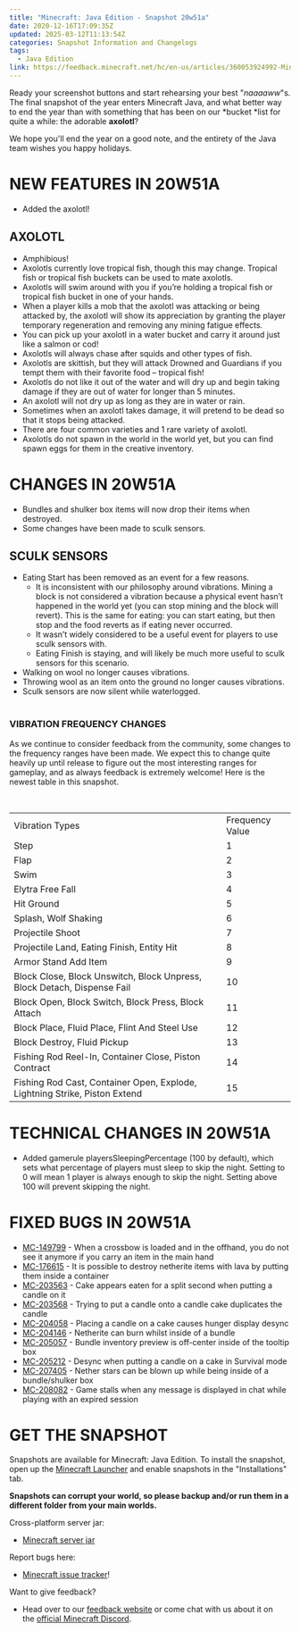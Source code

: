 ```yaml
---
title: "Minecraft: Java Edition - Snapshot 20w51a"
date: 2020-12-16T17:09:35Z
updated: 2025-03-12T11:13:54Z
categories: Snapshot Information and Changelogs
tags:
  - Java Edition
link: https://feedback.minecraft.net/hc/en-us/articles/360053924992-Minecraft-Java-Edition-Snapshot-20w51a
---
```


Ready your screenshot buttons and start rehearsing your best "*naaaaww*"s. The final snapshot of the year enters Minecraft Java, and what better way to end the year than with something that has been on our *bucket *list for quite a while: the adorable **axolotl**?   
  
We hope you'll end the year on a good note, and the entirety of the Java team wishes you happy holidays.

# NEW FEATURES IN 20W51A

- Added the axolotl!

## AXOLOTL

- Amphibious!
- Axolotls currently love tropical fish, though this may change. Tropical fish or tropical fish buckets can be used to mate axolotls.
- Axolotls will swim around with you if you’re holding a tropical fish or tropical fish bucket in one of your hands.
- When a player kills a mob that the axolotl was attacking or being attacked by, the axolotl will show its appreciation by granting the player temporary regeneration and removing any mining fatigue effects.
- You can pick up your axolotl in a water bucket and carry it around just like a salmon or cod!
- Axolotls will always chase after squids and other types of fish.
- Axolotls are skittish, but they will attack Drowned and Guardians if you tempt them with their favorite food – tropical fish!
- Axolotls do not like it out of the water and will dry up and begin taking damage if they are out of water for longer than 5 minutes.
- An axolotl will not dry up as long as they are in water or rain.
- Sometimes when an axolotl takes damage, it will pretend to be dead so that it stops being attacked.
- There are four common varieties and 1 rare variety of axolotl.
- Axolotls do not spawn in the world in the world yet, but you can find spawn eggs for them in the creative inventory.

# CHANGES IN 20W51A

- Bundles and shulker box items will now drop their items when destroyed.
- Some changes have been made to sculk sensors.

## SCULK SENSORS

- Eating Start has been removed as an event for a few reasons.
  - It is inconsistent with our philosophy around vibrations. Mining a block is not considered a vibration because a physical event hasn’t happened in the world yet (you can stop mining and the block will revert). This is the same for eating: you can start eating, but then stop and the food reverts as if eating never occurred.
  - It wasn’t widely considered to be a useful event for players to use sculk sensors with.
  - Eating Finish is staying, and will likely be much more useful to sculk sensors for this scenario.
- Walking on wool no longer causes vibrations.
- Throwing wool as an item onto the ground no longer causes vibrations.
- Sculk sensors are now silent while waterlogged.  
  ​

### VIBRATION FREQUENCY CHANGES

As we continue to consider feedback from the community, some changes to the frequency ranges have been made. We expect this to change quite heavily up until release to figure out the most interesting ranges for gameplay, and as always feedback is extremely welcome! Here is the newest table in this snapshot.

  
​

|  |  |
|----|----|
| Vibration Types | Frequency Value |
| Step | 1 |
| Flap | 2 |
| Swim | 3 |
| Elytra Free Fall | 4 |
| Hit Ground | 5 |
| Splash, Wolf Shaking | 6 |
| Projectile Shoot | 7 |
| Projectile Land, Eating Finish, Entity Hit | 8 |
| Armor Stand Add Item | 9 |
| Block Close, Block Unswitch, Block Unpress, Block Detach, Dispense Fail | 10 |
| Block Open, Block Switch, Block Press, Block Attach | 11 |
| Block Place, Fluid Place, Flint And Steel Use | 12 |
| Block Destroy, Fluid Pickup | 13 |
| Fishing Rod Reel-In, Container Close, Piston Contract | 14 |
| Fishing Rod Cast, Container Open, Explode, Lightning Strike, Piston Extend | 15 |

#  TECHNICAL CHANGES IN 20W51A

- Added gamerule playersSleepingPercentage (100 by default), which sets what percentage of players must sleep to skip the night. Setting to 0 will mean 1 player is always enough to skip the night. Setting above 100 will prevent skipping the night.

# FIXED BUGS IN 20W51A

- [MC-149799](https://bugs.mojang.com/browse/MC-149799) - When a crossbow is loaded and in the offhand, you do not see it anymore if you carry an item in the main hand
- [MC-176615](https://bugs.mojang.com/browse/MC-176615) - It is possible to destroy netherite items with lava by putting them inside a container
- [MC-203563](https://bugs.mojang.com/browse/MC-203563) - Cake appears eaten for a split second when putting a candle on it
- [MC-203568](https://bugs.mojang.com/browse/MC-203568) - Trying to put a candle onto a candle cake duplicates the candle
- [MC-204058](https://bugs.mojang.com/browse/MC-204058) - Placing a candle on a cake causes hunger display desync
- [MC-204146](https://bugs.mojang.com/browse/MC-204146) - Netherite can burn whilst inside of a bundle
- [MC-205057](https://bugs.mojang.com/browse/MC-205057) - Bundle inventory preview is off-center inside of the tooltip box
- [MC-205212](https://bugs.mojang.com/browse/MC-205212) - Desync when putting a candle on a cake in Survival mode
- [MC-207405](https://bugs.mojang.com/browse/MC-207405) - Nether stars can be blown up while being inside of a bundle/shulker box
- [MC-208082](https://bugs.mojang.com/browse/MC-208082) - Game stalls when any message is displayed in chat while playing with an expired session

# GET THE SNAPSHOT

Snapshots are available for Minecraft: Java Edition. To install the snapshot, open up the [Minecraft Launcher](https://www.minecraft.net/download.html) and enable snapshots in the "Installations" tab.

**Snapshots can corrupt your world, so please backup and/or run them in a different folder from your main worlds.**

Cross-platform server jar:

- [Minecraft server jar](https://launcher.mojang.com/v1/objects/fc87ef4c3cf1c815809249cc00ccade233b22cf5/server.jar)

Report bugs here:

- [Minecraft issue tracker](https://bugs.mojang.com/browse/MC)!

Want to give feedback?

- Head over to our [feedback website](https://aka.ms/CavesCliffsFeedback?ref=minecraftnet) or come chat with us about it on the [official Minecraft Discord](https://discordapp.com/invite/minecraft).
